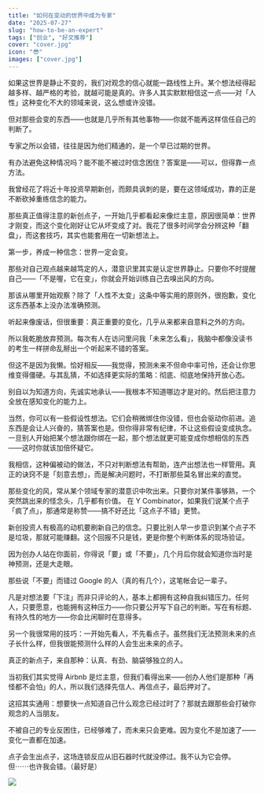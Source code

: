 ```yaml
---
title: "如何在变动的世界中成为专家"
date: "2025-07-27"
slug: "how-to-be-an-expert"
tags: ["创业", "好文推荐"]
cover: "cover.jpg"
icon: "😎"
images: ["cover.jpg"]
---
```

如果这世界是静止不变的，我们对观念的信心就能一路线性上升。某个想法经得起越多样、越严格的考验，就越可能是真的。许多人其实默默相信这一点——对「人性」这种变化不大的领域来说，这么想或许没错。



但对那些会变的东西——也就是几乎所有其他事物——你就不能再这样信任自己的判断了。



专家之所以会错，往往是因为他们精通的，是一个早已过期的世界。



有办法避免这种情况吗？能不能不被过时信念困住？答案是——可以，但得靠一点方法。



我曾经花了将近十年投资早期新创，而颇具讽刺的是，要在这领域成功，靠的正是不断砍掉重练信念的能力。



那些真正值得注意的新创点子，一开始几乎都看起来像烂主意，原因很简单：世界才刚变，而这个变化刚好让它从坏变成了对。我花了很多时间学会分辨这种「翻盘」，而这套技巧，其实也能套用在一切新想法上。



第一步，养成一种信念：世界一定会变。



那些对自己观点越来越笃定的人，潜意识里其实是认定世界静止。只要你不时提醒自己——「不是喔，它在变」，你就会开始训练自己去嗅出风的方向。



那该从哪里开始观察？除了「人性不太变」这条中等实用的原则外，很抱歉，变化这东西基本上没办法准确预测。



听起来像废话，但很重要：真正重要的变化，几乎从来都来自意料之外的方向。



所以我乾脆放弃预测。每次有人在访问里问我「未来怎么看」，我脑中都像没读书的考生一样拼命乱掰出一个听起来不错的答案。



但这不是因为我懒。恰好相反——我觉得，预测未来不但命中率可怜，还会让你思维变得僵硬。与其乱猜，不如选择更实际的策略：彻底、彻底地保持开放心态。



别自以为知道方向，先诚实地承认——我根本不知道哪边才是对的。然后把注意力全放在感知变化的能力上。



当然，你可以有一些假设性想法。它们会稍微绑住你没错，但也会驱动你前进。追东西是会让人兴奋的，猜答案也是。但你得非常有纪律，不让这些假设变成执念。
一旦别人开始把某个想法跟你绑在一起，那个想法就更可能变成你想相信的东西——这时你就该加倍怀疑它。



我相信，这种偏被动的做法，不只对判断想法有帮助，连产出想法也一样管用。真正的诀窍不是「刻意去想」，而是解决问题时，不打断那些莫名冒出来的直觉。



那些变化的风，常从某个领域专家的潜意识中吹出来。只要你对某件事够熟，一个突然跳出来的怪念头，几乎都有价值。
在 Y Combinator，如果我们说某个点子「疯了点」，那通常是称赞——搞不好还比「这点子不错」更赞。



新创投资人有极高的动机要刷新自己的信念。只要比别人早一步意识到某个点子不是垃圾，那就可能赚翻。这个回报不只是钱，更是你整个判断体系的现场验证。



因为创办人站在你面前，你得说「要」或「不要」，几个月后你就会知道你当时是神预测，还是大走眼。



那些说「不要」而错过 Google 的人（真的有几个），这笔帐会记一辈子。



凡是对想法要「下注」而非只评论的人，基本上都拥有这种自我纠错压力。任何人，只要愿意，也能拥有这种压力——你只要公开写下自己的判断。写在有标题、有持久性的地方——你会比闲聊时在意得多。



另一个我很常用的技巧：一开始先看人，不先看点子。虽然我们无法预测未来的点子长什么样，但我很能预测什么样的人会生出未来的点子。



真正的新点子，来自那种：认真、有劲、脑袋够独立的人。



当初我们其实觉得 Airbnb 是烂主意，但我们看得出来——创办人他们是那种「再怪都不会怕」的人，所以我们选择先信人、再信点子，最后押对了。



这招其实通用：想要快一点知道自己什么观念已经过时了？那就去跟那些会打破你观念的人当朋友。



不被自己的专业反困住，已经够难了，而未来只会更难。因为变化不是加速了——变化一直都在加速。



点子会生出点子，这场连锁反应从旧石器时代就没停过。我不认为它会停。
但⋯⋯也许我会错。（最好是）




![](https://prod-files-secure.s3.us-west-2.amazonaws.com/112d0858-5090-4d34-a606-b75eb8d65fd2/46476355-9cf3-4e99-9b7a-3531bc426380/1000202064.png?X-Amz-Algorithm=AWS4-HMAC-SHA256&X-Amz-Content-Sha256=UNSIGNED-PAYLOAD&X-Amz-Credential=ASIAZI2LB466R7ZYEKLR%2F20250905%2Fus-west-2%2Fs3%2Faws4_request&X-Amz-Date=20250905T161539Z&X-Amz-Expires=3600&X-Amz-Security-Token=IQoJb3JpZ2luX2VjEA8aCXVzLXdlc3QtMiJIMEYCIQDyZBJqopr%2FjNZaGg7VSc2N9NR6UaevF1jo%2Bmu8x4jRCgIhAKmojkcNddCWH11yorlkrfU%2Fv5h1q0%2BGFcUaU8le%2BetnKv8DCHgQABoMNjM3NDIzMTgzODA1IgwdSUjb%2BPZCapvUde4q3ANnOKxhGCabOSglS6guurl53XZOfCNtliG9xXd3VoT8dTylF%2B1HNsa6nPlWTh%2BwfVRQ5OWDbpC6Wm1x2bk7tpCjqfN4ScUtPWim1tVmWmzCktO%2FNNLOhyZL4qIjWFbvqlcCR9Np5TnUDEibkMx0Qf4LyOZQwXCa7nVGc7%2Fycfo8a3l%2BWeocmVa7oMFn5uAaHz5l3OVgDILEJxJZwiI4MNSYTlucRRnpSxClq8tXEFu8%2F%2BqmGi%2FQRQzRc7HK8z5%2Fqrs%2FPsDuaFGrhLyeea3hR30Zr83zP98T%2BApoapjkaxAvm3Q6qU0f2nkNN9nHtWIaIxOxxxi0VQJlvbF0WcrZFUHg4yCdKXPMUsLqPLcCBiuQjZSxBdsl2H0aDU7IN2uPPlaFxfNTLs53dA41KlLch9z%2BsYGpBU7xm4fLCbfqHZWI3ZTH7L1gWKLDbuqFlxfQyLKFXtrvrFXC3hF%2BC3kyVhNuli5Hnl5E4E5%2FdVeP86YpT6Fq5R6tv8VAJghH4mR%2F5%2FxGhlJXjKyQfHENYYmn2W65hD5ImJ3p20WiIyhRjh%2Bt9tJ%2Bh48YZYmG%2FFE5DSQ4RdEtItPPuM9Lhv7nMbsxlXuip4wIqGZbaEJMaC0EzYJxzSehngpMej6akxL%2FeTCt%2B%2BvFBjqkAVBQRgcfWi7QtWp0FQjzsAT8qOUDxuB1jJtlh9u58j%2FGWTuhdgqmfilNlxxTziVN41K2poszXv0KQCu5wtfu6jhGXC1CxCIe9Dovs1UY4wHuRzHFDnQ%2BtNm8YU3%2BVMioymHPiyf0oLtIeW%2F%2BEKu6OdQCG2gEg41DkRcRvFo2fLooGnVB1VDy9b3uiyQJQSsRlKN4qQ46FfbqqxMqjHpKhFJEIxxc&X-Amz-Signature=6bc8ba9adadfb1cc2d669464416dec9475d3edd56a6ba2000cc219ea786e5b6b&X-Amz-SignedHeaders=host&x-amz-checksum-mode=ENABLED&x-id=GetObject)

